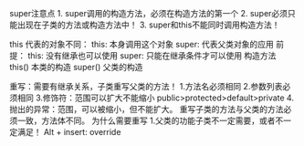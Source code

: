 super注意点
    1. super调用的构造方法，必须在构造方法的第一个
    2. super必须只能出现在子类的方法或构造方法中！
    3. super和this不能同时调用构造方法！

this
    代表的对象不同：
        this: 本身调用这个对象
        super: 代表父类对象的应用
    前提：
        this: 没有继承也可以使用
        super: 只能在继承条件才可以使用
    构造方法
        this() 本类的构造
        super() 父类的构造


重写：需要有继承关系，子类重写父类的方法！
    1.方法名必须相同
    2.参数列表必须相同
    3.修饰符：范围可以扩大不能缩小 public>protected>default>private
    4.抛出的异常：范围，可以被缩小，但不能扩大。
重写子类的方法与父类的方法必须一致，方法体不同。
为什么需要重写
    1.父类的功能子类不一定需要，或者不一定满足！
    Alt + insert: override
